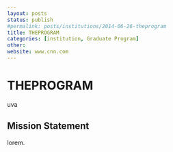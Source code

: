 ```yaml
---
layout: posts
status: publish
#permalink: posts/institutions/2014-06-26-theprogram
title: THEPROGRAM
categories: [institution, Graduate Program]
other: 
website: www.cnn.com
---
```

# THEPROGRAM

  uva

## Mission Statement

  lorem.

  
